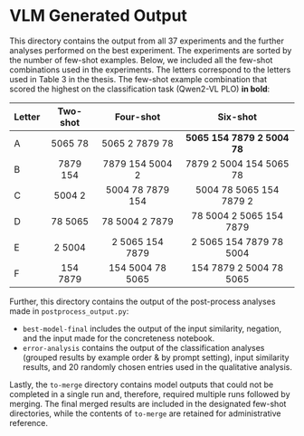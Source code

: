 # VLM Generated Output

This directory contains the output from all 37 experiments and the further analyses performed on the best experiment. The experiments are sorted by the number of few-shot examples. Below, we included all the few-shot combinations used in the experiments. The letters correspond to the letters used in Table 3 in the thesis. The few-shot example combination that scored the highest on the classification task (Qwen2-VL PLO) __in bold__:

|Letter| Two-shot   | Four-shot | Six-shot |
|:---|:---:|:---:|:---:|
|A|5065 78|5065 2 7879 78|__5065 154 7879 2 5004 78__|
|B|7879 154|7879 154 5004 2	|7879 2 5004 154 5065 78|
|C|5004 2 |5004 78 7879 154|5004 78 5065 154 7879 2|
|D|78 5065 |78 5004 2 7879|78 5004 2 5065 154 7879|
|E|2 5004 |2 5065 154 7879|2 5065 154 7879 78 5004|
|F|154 7879 |154 5004 78 5065|154 7879 2 5004 78 5065|

Further, this directory contains the output of the post-process analyses made in `postprocess_output.py`: 
- `best-model-final` includes the output of the input similarity, negation, and the input made for the concreteness notebook.
- `error-analysis` contains the output of the classification analyses (grouped results by example order & by prompt setting), input similarity results, and 20 randomly chosen entries used in the qualitative analysis.

Lastly, the `to-merge` directory contains model outputs that could not be completed in a single run and, therefore, required multiple runs followed by merging. The final merged results are included in the designated few-shot directories, while the contents of `to-merge` are retained for administrative reference.
